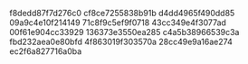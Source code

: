 f8dedd87f7d276c0
cf8ce7255838b91b
d4dd4965f490dd85
09a9c4e10f214149
71c8f9c5ef9f0718
43cc349e4f3077ad
00f61e904cc33929
136373e3550ea285
c4a5b38966539c3a
fbd232aea0e80bfd
4f863019f303570a
28cc49e9a16ae274
ec2f6a827716a0ba
